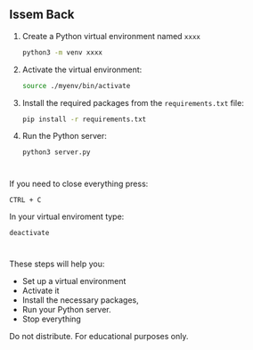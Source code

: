 

## Issem Back


1. Create a Python virtual environment named `xxxx`

	```bash
   python3 -m venv xxxx
   ```

2. Activate the virtual environment:

   ```bash
   source ./myenv/bin/activate
   ```

3. Install the required packages from the `requirements.txt` file:

   ```bash
   pip install -r requirements.txt
   ```

4. Run the Python server:

   ```bash
   python3 server.py
   ```
   #
If you need to close everything press:
   ```bash
   CTRL + C
   ```

In your virtual enviroment type:
   ```bash
deactivate
   ```
#

These steps will help you:

- Set up a virtual environment
- Activate it
 - Install the necessary packages,
 - Run your Python server.
 - Stop everything




Do not distribute. For educational purposes only.
